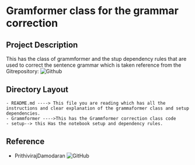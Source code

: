 # Gramformer class for the grammar correction


## Project Description

This has the class of grammformer and the stup dependency rules that are used to correct the sentence grammar which is taken reference from the Gitrepository: ![Github](https://img.shields.io/github/https://github.com/PrithivirajDamodaran/Gramformer?style=social)

## Directory Layout

```
- README.md ----> This file you are reading which has all the instructions and clear explanation of the grammaformer class and setup dependencies.
- Grammformer ---->This has the Grammformer correction class code
- setup--> this Has the notebook setup and dependency rules.
```

## Reference
- PrithivirajDamodaran ![GitHub](https://img.shields.io/github/followers/PrithivirajDamodaran?style=social)
